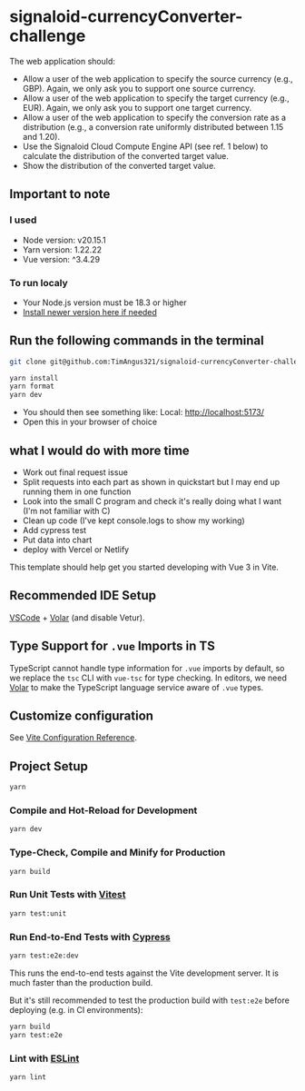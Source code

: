 # signaloid-currencyConverter-challenge

The web application should:

- Allow a user of the web application to specify the source currency (e.g., GBP). Again, we only ask you to support one source currency.
- Allow a user of the web application to specify the target currency (e.g., EUR). Again, we only ask you to support one target currency.
- Allow a user of the web application to specify the conversion rate as a distribution (e.g., a conversion rate uniformly distributed between 1.15 and 1.20).
- Use the Signaloid Cloud Compute Engine API (see ref. 1 below) to calculate the distribution of the converted target value.
- Show the distribution of the converted target value.

## Important to note

### I used

- Node version: v20.15.1
- Yarn version: 1.22.22
- Vue version: ^3.4.29

### To run localy

- Your Node.js version must be 18.3 or higher
- [Install newer version here if needed](https://nodejs.org/en/download/package-manager)

## Run the following commands in the terminal

```sh
git clone git@github.com:TimAngus321/signaloid-currencyConverter-challenge.git
```

```sh
yarn install
yarn format
yarn dev
```

- You should then see something like: Local: <http://localhost:5173/>
- Open this in your browser of choice

## what I would do with more time

- Work out final request issue
- Split requests into each part as shown in quickstart but I may end up running them in one function
- Look into the small C program and check it's really doing what I want (I'm not familiar with C)
- Clean up code (I've kept console.logs to show my working)
- Add cypress test
- Put data into chart
- deploy with Vercel or Netlify

This template should help get you started developing with Vue 3 in Vite.

## Recommended IDE Setup

[VSCode](https://code.visualstudio.com/) + [Volar](https://marketplace.visualstudio.com/items?itemName=Vue.volar) (and disable Vetur).

## Type Support for `.vue` Imports in TS

TypeScript cannot handle type information for `.vue` imports by default, so we replace the `tsc` CLI with `vue-tsc` for type checking. In editors, we need [Volar](https://marketplace.visualstudio.com/items?itemName=Vue.volar) to make the TypeScript language service aware of `.vue` types.

## Customize configuration

See [Vite Configuration Reference](https://vitejs.dev/config/).

## Project Setup

```sh
yarn
```

### Compile and Hot-Reload for Development

```sh
yarn dev
```

### Type-Check, Compile and Minify for Production

```sh
yarn build
```

### Run Unit Tests with [Vitest](https://vitest.dev/)

```sh
yarn test:unit
```

### Run End-to-End Tests with [Cypress](https://www.cypress.io/)

```sh
yarn test:e2e:dev
```

This runs the end-to-end tests against the Vite development server.
It is much faster than the production build.

But it's still recommended to test the production build with `test:e2e` before deploying (e.g. in CI environments):

```sh
yarn build
yarn test:e2e
```

### Lint with [ESLint](https://eslint.org/)

```sh
yarn lint
```
